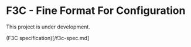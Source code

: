 # F3C - Fine Format For Configuration

This project is under development.

(F3C specification)[/f3c-spec.md]
